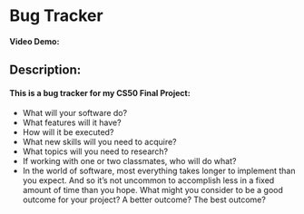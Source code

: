 <style>
    h1 {
        
    }
    ul {
        
    }
</style>
# Bug Tracker
#### Video Demo:  <URL HERE>
## Description:
#### This is a bug tracker for my CS50 Final Project:

* What will your software do? 
* What features will it have? 
* How will it be executed?
* What new skills will you need to acquire? 
* What topics will you need to research?
* If working with one or two classmates, who will do what?
* In the world of software, most everything takes longer to implement than you expect. And so it’s not uncommon to accomplish less in a fixed amount of time than you hope. What might you consider to be a good outcome for your project? A better outcome? The best outcome?